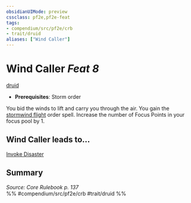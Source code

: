 ```yaml
---
obsidianUIMode: preview
cssclass: pf2e,pf2e-feat
tags:
- compendium/src/pf2e/crb
- trait/druid
aliases: ["Wind Caller"]
---
```

# Wind Caller  *Feat 8*  
[druid](../../rules/traits/druid.md)  

- **Prerequisites**: Storm order

You bid the winds to lift and carry you through the air. You gain the [stormwind flight](../spells/stormwind-flight.md) order spell. Increase the number of Focus Points in your focus pool by 1.

## Wind Caller leads to...

[Invoke Disaster](invoke-disaster.md)

## Summary

*Source: Core Rulebook p. 137*  
%% #compendium/src/pf2e/crb #trait/druid %%